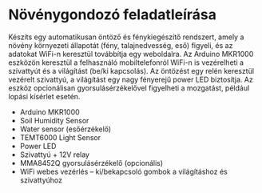 # Növénygondozó feladatleírása

Készíts egy automatikusan öntöző és fénykiegészítő rendszert, amely a növény környezeti állapotát (fény, talajnedvesség, eső) figyeli, és az adatokat WiFi-n keresztül továbbítja egy weboldalra. Az Arduino MKR1000 eszközön keresztül a felhasználó mobiltelefonról WiFi-n is vezérelheti a szivattyút és a világítást (be/ki kapcsolás). Az öntözést egy relén keresztül vezérelt szivattyú, a világítást egy nagy fényerejű power LED biztosítja. Az eszköz opcionálisan gyorsulásérzékelővel figyelheti a mozgatást, például lopási kísérlet esetén. 

- Arduino MKR1000
- Soil Humidity Sensor
- Water sensor (esőérzékelő)
- TEMT6000 Light Sensor
- Power LED
- Szivattyú + 12V relay
- MMA8452Q gyorsulásérzékelő (opcionális)
- WiFi webes vezérlés – ki/bekapcsoló gombok a világításhoz és szivattyúhoz
 
